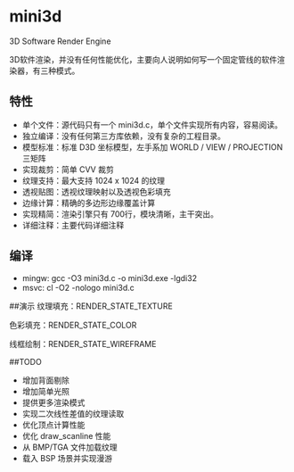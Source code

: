 # mini3d
3D Software Render Engine

3D软件渲染，并没有任何性能优化，主要向人说明如何写一个固定管线的软件渲染器，有三种模式。

## 特性
- 单个文件：源代码只有一个 mini3d.c，单个文件实现所有内容，容易阅读。
- 独立编译：没有任何第三方库依赖，没有复杂的工程目录。
- 模型标准：标准 D3D 坐标模型，左手系加 WORLD / VIEW / PROJECTION 三矩阵
- 实现裁剪：简单 CVV 裁剪
- 纹理支持：最大支持 1024 x 1024 的纹理
- 透视贴图：透视纹理映射以及透视色彩填充
- 边缘计算：精确的多边形边缘覆盖计算
- 实现精简：渲染引擎只有 700行，模块清晰，主干突出。
- 详细注释：主要代码详细注释

## 编译
- mingw: gcc -O3 mini3d.c -o mini3d.exe -lgdi32
- msvc: cl -O2 -nologo mini3d.c

##演示
纹理填充：RENDER_STATE_TEXTURE 

色彩填充：RENDER_STATE_COLOR 

线框绘制：RENDER_STATE_WIREFRAME 

##TODO
- 增加背面剔除
- 增加简单光照
- 提供更多渲染模式
- 实现二次线性差值的纹理读取
- 优化顶点计算性能
- 优化 draw_scanline 性能
- 从 BMP/TGA 文件加载纹理
- 载入 BSP 场景并实现漫游
